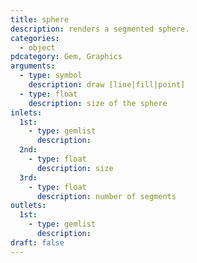 ```yaml
---
title: sphere
description: renders a segmented sphere.
categories:
  - object
pdcategory: Gem, Graphics
arguments:
  - type: symbol
    description: draw [line|fill|point]
  - type: float
    description: size of the sphere
inlets:
  1st:
    - type: gemlist
      description:
  2nd:
    - type: float
      description: size
  3rd:
    - type: float
      description: number of segments
outlets:
  1st:
    - type: gemlist
      description:
draft: false
---
```

